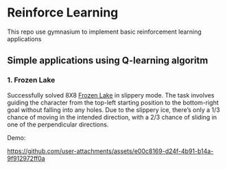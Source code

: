 # Reinforce Learning
This repo use gymnasium to implement basic reinforcement learning applications

## Simple applications using Q-learning algoritm

### 1. Frozen Lake
Successfully solved 8X8 [Frozen Lake](https://www.gymlibrary.dev/environments/toy_text/frozen_lake/) in slippery mode. The task involves guiding the character from the top-left starting position to the bottom-right goal without falling into any holes. Due to the slippery ice, there’s only a 1/3 chance of moving in the intended direction, with a 2/3 chance of sliding in one of the perpendicular directions.

Demo:

https://github.com/user-attachments/assets/e00c8169-d24f-4b91-b14a-9f912972ff0a



